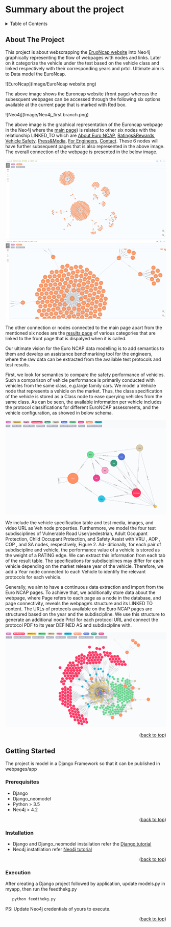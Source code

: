 # Summary about the project

<!-- TABLE OF CONTENTS -->
<details>
  <summary>Table of Contents</summary>
  <ol>
    <li><a href="#about-the-project">About The Project</a></li>
    <li>
      <a href="#getting-started">Getting Started</a>
      <ul>
        <li><a href="#prerequisites">Prerequisites</a></li>
        <li><a href="#installation">Installation</a></li>
        <li><a href="#execution">Execution</a></li>
      </ul>
    </li>
    
  </ol>
</details>



<!-- ABOUT THE PROJECT -->
## About The Project
This project is about webscrapping the [EruoNcap website](https://www.euroncap.com/en/) into Neo4j graphically representing the flow of webpages with nodes and links. Later on it categorize the vehicle under the test based on the vehicle class and linked respectively with their corresponding years and prtcl. Ultimate aim is to Data model the EuroNcap.

![EuroNcap](Image/EuroNcap website.png)

The above image shows the Euroncap website (front page) whereas the subesquent webpages can be accessed through the following six options available at the current page that is marked with Red box.

![Neo4j](Image/Neo4j_first branch.png)

The above image is the graphical representation of the Euroncap webpage in the Neo4j where the [main page](https://www.euroncap.com/en/)) is related to other six nodes with the relationship LINKED_TO which are [About Euro NCAP](https://www.euroncap.com/en/about-euro-ncap/), [Ratings&Rewards](https://www.euroncap.com/en/ratings-rewards/), [Vehicle Safety](https://www.euroncap.com/en/vehicle-safety/), [Press&Media](https://www.euroncap.com/en/press-media/), [For Engineers](https://www.euroncap.com/en/for-engineers/), [Contact](https://www.euroncap.com/en/contact/). These 6 nodes will have further subsequent pages that is also represented in the above image. The overall connection of the webpage is presented in the below image.

![Neo4j](Image/Overall_connection.png)
![Neo4j](Image/Overall_connection_zoomed.png)

The other connection or nodes connected to the main page apart from the mentioned six nodes are the [results page](https://www.euroncap.com/en/results/ford/mustang-mach-e/43812) of various categories that are linked to the front page that is dispalyed when it is called.

Our ultimate vision for the Euro NCAP data modelling is to add semantics to them and develop an assistance benchmarking tool for the engineers, where the raw data can be extracted from the available test protocols and test results.

First, we look for semantics to compare the safety performance of vehicles. Such a comparison of vehicle performance is primarily conducted with vehicles from the same class, e.g.large family cars. We model a Vehicle node that represents a vehicle on the market. Thus, the class specification of the vehicle is stored as a Class node to ease querying vehicles from the same class. As can be seen, the available information per vehicle includes the protocol classifications for different EuroNCAP assessments, and the vehicle configuration, as showed in below schema. 

![schema](Image/Euroncap_full_schema.png)


We include the vehicle specification table and test media, images, and video URL as Veh node properties. Furthermore, we model the four test subdisciplines of
Vulnerable Road User/pedestrian, Adult Occupant Protection, Child Occupant Protection, and Safety Assist with VRU , AOP , COP , and SA nodes, respectively, Figure 2. Ad-
ditionally, for each pair of subdiscipline and vehicle, the performance value of a vehicle is stored as the weight of a RATING edge. We can extract this information from
each tab of the result table. The specifications for subdisciplines may differ for each vehicle depending on the market release year of the vehicle. Therefore, we add a Year node connected to each Vehicle to identify the relevant protocols for each vehicle.

Generally, we aim to have a continuous data extraction and import from the Euro NCAP pages. To achieve that, we additionally store data about the webpage, where Page refers
to each page as a node in the database, and page connectivity, reveals the webpage’s structure and its LINKED TO content. The URLs of protocols available on the Euro NCAP
pages are structured based on the year and the subdiscipline. We use this structure to generate an additional node Prtcl for each protocol URL and connect the protocol PDF to its year DEFINED AS and subdiscipline with.


![schema](Image/euroncap_full.png)


<p align="right">(<a href="#top">back to top</a>)</p>


<!-- GETTING STARTED -->
## Getting Started

The project is model in a Django Framework so that it can be published in webpages/app

### Prerequisites

* Django
* Django_neomodel
* Python > 3.5
* Neo4j > 4.2

<p align="right">(<a href="#top">back to top</a>)</p>

### Installation

* Django and Django_neomodel installation refer the [Django tutorial](https://gitlab.scai.fraunhofer.de/ndv/research/automotive/cae_web/-/blob/ganesh/documents/new/Django.pdf)
* Neo4j instatllation refer [Neo4j tutorial](https://gitlab.scai.fraunhofer.de/ndv/research/automotive/cae_nlp/-/blob/master/documents/Neo4j.pdf)

<p align="right">(<a href="#top">back to top</a>)</p>

### Execution

After creating a Django project followed by application, update models.py in myapp, then run the feedthekg.py

```bash
   python feedthekg.py
```

PS: Update Neo4j credentials of yours to execute.

<p align="right">(<a href="#top">back to top</a>)</p>






